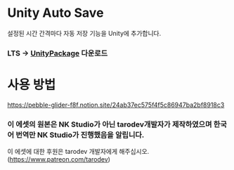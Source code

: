 # Unity Auto Save
설정된 시간 간격마다 자동 저장 기능을 Unity에 추가합니다.

### LTS -> [UnityPackage](https://github.com/NK-Studio/Unity-AutoSave/releases) 다운로드

# 사용 방법  
https://pebble-glider-f8f.notion.site/24ab37ec575f4f5c86947ba2bf8918c3

### 이 에셋의 원본은 NK Studio가 아닌 tarodev개발자가 제작하였으며 한국어 번역만 NK Studio가 진행했음을 알립니다.
이 에셋에 대한 후원은 tarodev 개발자에게 해주십시오.(https://www.patreon.com/tarodev)
